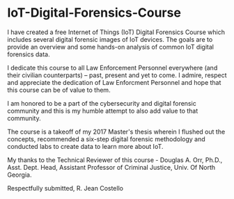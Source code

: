 # IoT-Digital-Forensics-Course

I have created a free Internet of Things (IoT) Digital Forensics Course which includes several digital forensic images of IoT devices. The goals are to provide an overview and some hands-on analysis of common IoT digital forensics data. 

I dedicate this course to all Law Enforcement Personnel everywhere (and their civilian counterparts) – past, present and yet to come. I admire, respect and appreciate the dedication of Law Enforcment Personnel and hope that this course can be of value to them.

I am honored to be a part of the cybersecurity and digital forensic community and this is my humble attempt to also add value to that community. 

The course is a takeoff of my 2017 Master's thesis wherein I flushed out the concepts, recommended a six-step digital forensic methodology and conducted labs to create data to learn more about IoT.

My thanks to the Technical Reviewer of this course - Douglas A. Orr, Ph.D., Asst. Dept. Head, Assistant Professor of Criminal Justice, Univ. Of North Georgia.

Respectfully submitted,
R. Jean Costello
